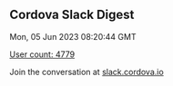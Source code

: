 ## Cordova Slack Digest
Mon, 05 Jun 2023 08:20:44 GMT

[User count: 4779](https://cordova.slack.com/)


Join the conversation at [slack.cordova.io](http://slack.cordova.io/)
